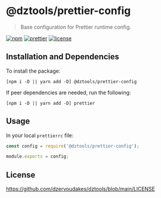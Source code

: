 # @dztools/prettier-config

> Base configuration for Prettier runtime config.

[![npm](https://img.shields.io/npm/v/@dztools/prettier-config.svg)](https://www.npmjs.com/package/@dztools/prettier-config)
[![prettier](https://img.shields.io/badge/code_style-prettier-ff69b4.svg)](https://prettier.io/)
[![license](https://img.shields.io/badge/License-MIT-green.svg)](https://github.com/dzervoudakes/dztools/blob/main/LICENSE)

## Installation and Dependencies

To install the package:

```
[npm i -D || yarn add -D] @dztools/prettier-config
```

If peer dependencies are needed, run the following:

```
[npm i -D || yarn add -D] prettier
```

## Usage

In your local `prettierrc` file:

```js
const config = require('@dztools/prettier-config');

module.exports = config;
```

## License

https://github.com/dzervoudakes/dztools/blob/main/LICENSE
